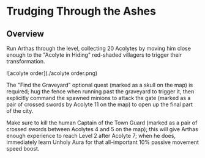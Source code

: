 # Trudging Through the Ashes

## Overview

Run Arthas through the level, collecting 20 Acolytes by moving him close enough to the "Acolyte in Hiding" red-shaded villagers to trigger their transformation.

![acolyte order](./acolyte order.png)

The "Find the Graveyard" optional quest (marked as a skull on the map) is required; hug the fence when running past the graveyard to trigger it, then explicitly command the spawned minions to attack the gate (marked as a pair of crossed swords by Acolyte 11 on the map) to open up the final part of the city.

Make sure to kill the human Captain of the Town Guard (marked as a pair of crossed swords between Acolytes 4 and 5 on the map); this will give Arthas enough experience to reach Level 2 after Acolyte 7; when he does, immediately learn Unholy Aura for that all-important 10% passive movement speed boost.